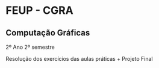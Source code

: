 # FEUP - CGRA

## Computação Gráficas

2º Ano 2º semestre

Resolução dos exercícios das aulas práticas + Projeto Final
